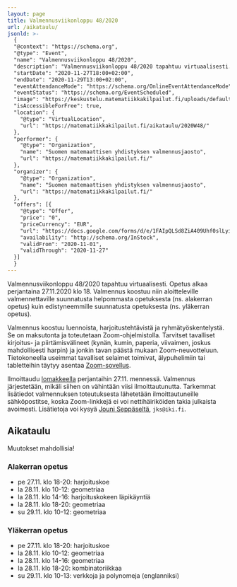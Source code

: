 ```yaml
---
layout: page
title: Valmennusviikonloppu 48/2020
url: /aikataulu/
jsonld: >-
  {
  "@context": "https://schema.org",
  "@type": "Event",
  "name": "Valmennusviikonloppu 48/2020",
  "description": "Valmennusviikonloppu 48/2020 tapahtuu virtuaalisesti. Tilaisuus alkaa perjantaina 27.11.2020 klo 18 ja jatkuu lauantaina ja sunnuntaina. Valmennus on maksutonta.",
  "startDate": "2020-11-27T18:00+02:00",
  "endDate": "2020-11-29T13:00+02:00",
  "eventAttendanceMode": "https://schema.org/OnlineEventAttendanceMode",
  "eventStatus": "https://schema.org/EventScheduled",
  "image": "https://keskustelu.matematiikkakilpailut.fi/uploads/default/original/1X/903d26f2a2a48285467275e06546a35b2f203482.png",
  "isAccessibleForFree": true,
  "location": {
    "@type": "VirtualLocation",
    "url": "https://matematiikkakilpailut.fi/aikataulu/2020W48/"
  },
  "performer": {
    "@type": "Organization",
    "name": "Suomen matemaattisen yhdistyksen valmennusjaosto",
    "url": "https://matematiikkakilpailut.fi/"
  },
  "organizer": {
    "@type": "Organization",
    "name": "Suomen matemaattisen yhdistyksen valmennusjaosto",
    "url": "https://matematiikkakilpailut.fi/"
  },
  "offers": [{
    "@type": "Offer",
    "price": "0",
    "priceCurrency": "EUR",
    "url": "https://docs.google.com/forms/d/e/1FAIpQLSd8ZiA409Uhf0slLyinwYhlB3RCoky6F4darN999Di_0MujIg/viewform?hl=fi",
    "availability": "http://schema.org/InStock",
    "validFrom": "2020-11-01",
    "validThrough": "2020-11-27"
  }]
  }
---
```


Valmennusviikonloppu 48/2020 tapahtuu virtuaalisesti.
Opetus alkaa perjantaina 27.11.2020 klo 18.
Valmennus koostuu niin aloitteleville valmennettaville
suunnatusta helpommasta opetuksesta (ns. alakerran opetus)
kuin edistyneemmille suunnatusta opetuksesta (ns. yläkerran opetus).

Valmennus koostuu luennoista, harjoitustehtävistä ja
ryhmätyöskentelystä. Se on maksutonta ja toteutetaan Zoom-ohjelmistolla.
Tarvitset tavalliset kirjoitus- ja piirtämisvälineet (kynän, kumin, paperia,
viivaimen, joskus mahdollisesti harpin) ja jonkin tavan päästä mukaan
Zoom-neuvotteluun. Tietokoneella useimmat tavalliset selaimet toimivat,
älypuhelimiin tai tabletteihin täytyy asentaa [Zoom-sovellus](https://zoom.us/download).

Ilmoittaudu [lomakkeella] perjantaihin 27.11. mennessä.
Valmennus järjestetään, mikäli siihen on vähintään viisi ilmoittautunutta.
Tarkemmat lisätiedot valmennuksen toteutuksesta lähetetään
ilmoittautuneille sähköpostitse, koska Zoom-linkkejä ei voi nettihäiriköiden
takia julkaista avoimesti.
Lisätietoja voi kysyä [Jouni Seppäseltä](mailto:jks@iki.fi), `jks@iki.fi`.

[lomakkeella]: https://docs.google.com/forms/d/e/1FAIpQLSd8ZiA409Uhf0slLyinwYhlB3RCoky6F4darN999Di_0MujIg/viewform?hl=fi

## Aikataulu

Muutokset mahdollisia!

### Alakerran opetus

- pe 27.11. klo 18-20: harjoituskoe
- la 28.11. klo 10-12: geometriaa
- la 28.11. klo 14-16: harjoituskokeen läpikäyntiä
- la 28.11. klo 18-20: geometriaa
- su 29.11. klo 10-12: geometriaa

### Yläkerran opetus

- pe 27.11. klo 18-20: harjoituskoe
- la 28.11. klo 10-12: geometriaa
- la 28.11. klo 14-16: geometriaa
- la 28.11. klo 18-20: kombinatoriikkaa
- su 29.11. klo 10-13: verkkoja ja polynomeja (englanniksi)
